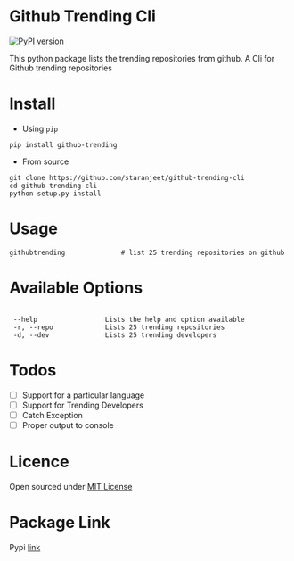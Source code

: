 Github Trending Cli
===================

[![PyPI version](https://badge.fury.io/py/github-trending.svg)](https://badge.fury.io/py/github-trending)

This python package lists the trending repositories from github.
A Cli for Github trending repositories

Install
=======

* Using `pip`
```
pip install github-trending
```

* From source

```
git clone https://github.com/staranjeet/github-trending-cli
cd github-trending-cli
python setup.py install
```

Usage
=====

```
githubtrending 				# list 25 trending repositories on github

```

Available Options
=================

```

 --help 				Lists the help and option available
 -r, --repo 			Lists 25 trending repositories
 -d, --dev 				Lists 25 trending developers

```

Todos
=====

- [ ] Support for a particular language
- [ ] Support for Trending Developers
- [ ] Catch Exception
- [ ] Proper output to console

Licence
====
Open sourced under [MIT License](LICENSE)

Package Link
============

Pypi [link](https://pypi.python.org/pypi/github-trending)

